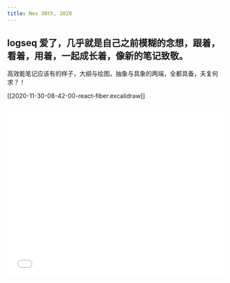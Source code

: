 ```yaml
---
title: Nov 30th, 2020
---
```


## logseq 爱了，几乎就是自己之前模糊的念想，跟着，看着，用着，一起成长着，像新的笔记致敬。

高效能笔记应该有的样子，大纲与绘图，抽象与具象的两端，全都具备，夫复何求？！

[[2020-11-30-08-42-00-react-fiber.excalidraw]]
<iframe class="draw-iframe" src="/draw?file=2020-11-30-08-42-00-react-fiber.excalidraw" width="100%" height="400" frameborder="0" allowfullscreen></iframe>
